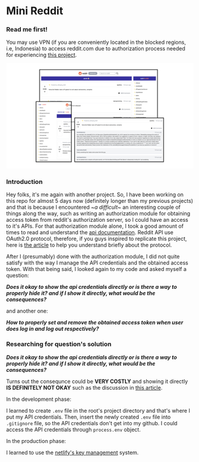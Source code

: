 # Mini Reddit

### Read me first!
You may use VPN (if you are conveniently located in the blocked regions, i.e, Indonesia) to access reddit.com due to authorization process needed for experiencing [this project](https://bespoke-starburst-2c9e28.netlify.app/).

![Screenshot](ss-final.png)

### Introduction
Hey folks, it's me again with another project. So, I have been working on this repo for almost 5 days now (definitely longer than my previous projects) and that is because I encountered ~*a difficult*~ an interesting couple of things along the way, such as writing an authorization module for obtaining access token from reddit's authorization server, so I could have an access to it's APIs. For that authorization module alone, I took a good amount of times to read and understand the [api documentation](https://www.reddit.com/dev/api/). Reddit API use OAuth2.0 protocol, therefore, if you guys inspired to replicate this project, here is [the article](https://medium.com/swlh/understanding-oauth-2-0-dc7ef422d915) to help you understand briefly about the protocol.

After I (presumably) done with the authorization module, I did not quite satisfy with the way I manage the API credentials and the obtained access token. With that being said, I looked again to my code and asked myself a question:

**_Does it okay to show the api credentials directly or is there a way to properly hide it? and if I show it directly, what would be the consequences?_**

and another one:

**_How to properly set and remove the obtained access token when user does log in and log out respectively?_**

### Researching for question's solution

**_Does it okay to show the api credentials directly or is there a way to properly hide it? and if I show it directly, what would be the consequences?_**

Turns out the consequnce could be **VERY COSTLY** and showing it directly **IS DEFINITELY NOT OKAY** such as the discussion in [this article](https://medium.com/@morgannegagne/a-very-expensive-aws-mistake-56a3334ed9ad). 

In the development phase:

I learned to create `.env` file in the root's project directory and that's where I put my API credentials. Then, insert the newly created `.env` file into `.gitignore` file, so the API credentials don't get into my github. I could access the API credentials through `process.env` object.

In the production phase:

I learned to use the [netlify's key management](https://docs.netlify.com/configure-builds/environment-variables/) system. 
